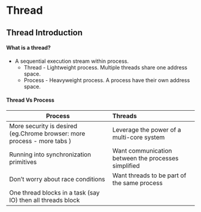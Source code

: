 # Thread

## Thread Introduction
#### What is a thread?
* A sequential execution stream within process.   
  * Thread - Lightweight process. Multiple threads share one address space.    
  * Process - Heavyweight process. A process have their own address space.  

#### Thread Vs Process
| Process                                    | Threads                                         | 
| ------------------------------------------ | :---------------------------------------------  | 
| More security is desired (eg.Chrome browser: more process - more tabs )   | Leverage the power of a multi-core system       | 
| Running into synchronization primitives     | Want communication between the processes simplified      |  
| Don’t worry about race conditions     |  Want threads to be part of the same process  |
| One thread blocks in a task (say IO) then all threads block |   |